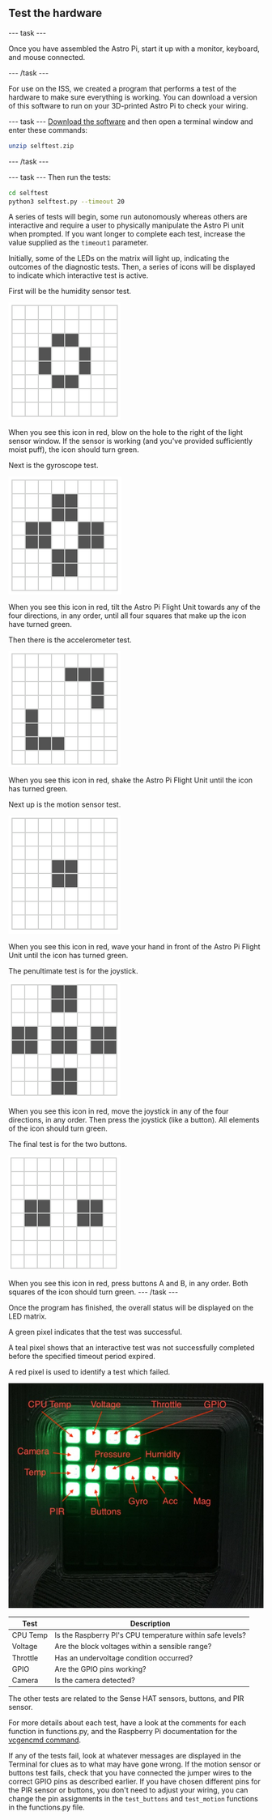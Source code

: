 ## Test the hardware

--- task ---

Once you have assembled the Astro Pi, start it up with a monitor, keyboard, and mouse connected.

--- /task ---

For use on the ISS, we created a program that performs a test of the hardware to make sure everything is working. You can download a version of this software to run on your 3D-printed Astro Pi to check your wiring.

--- task ---
[Download the software](resources/selftest.zip) and then open a terminal window and enter these commands:

```bash
unzip selftest.zip
```

--- /task ---

--- task ---
Then run the tests:

```bash
cd selftest
python3 selftest.py --timeout 20
```
A series of tests will begin, some run autonomously whereas others are interactive and require a user to physically manipulate the Astro Pi unit when prompted. If you want longer to complete each test, increase the value supplied as the `timeout1` parameter.

Initially, some of the LEDs on the matrix will light up, indicating the outcomes of the diagnostic tests. Then, a series of icons will be displayed to indicate which interactive test is active.

First will be the humidity sensor test. 

![The icon for the interactive humidity test.](images/humidity_icon.png)

When you see this icon in red, blow on the hole to the right of the light sensor window. If the sensor is working (and you've provided sufficiently moist puff), the icon should turn green.

Next is the gyroscope test. 

![The icon for the interactive gyroscope test.](images/gyro_icon.png)

When you see this icon in red, tilt the Astro Pi Flight Unit towards any of the four directions, in any order, until all four squares that make up the icon have turned green.

Then there is the accelerometer test. 

![The icon for the interactive accelerometer test.](images/acc_icon.png)

When you see this icon in red, shake the Astro Pi Flight Unit until the icon has turned green.

Next up is the motion sensor test. 

![The icon for the interactive motion sensor test.](images/motion_icon.png)

When you see this icon in red, wave your hand in front of the Astro Pi Flight Unit until the icon has turned green.

The penultimate test is for the joystick. 

![The icon for the interactive joystick test.](images/joystick_icon.png)

When you see this icon in red, move the joystick in any of the four directions, in any order. Then press the joystick (like a button). All elements of the icon should turn green.

The final test is for the two buttons. 

![The icon for the interactive button test.](images/buttons_icon.png)

When you see this icon in red, press buttons A and B, in any order. Both squares of the icon should turn green.
--- /task ---

Once the program has finished, the overall status will be displayed on the LED matrix. 

A green pixel indicates that the test was successful.

A teal pixel shows that an interactive test was not successfully completed before the specified timeout period expired. 

A red pixel is used to identify a test which failed. 

![The LED matrix showing the results of a self-test.](images/self_test.jpg)

| Test  |  Description | 
|---|---|
| CPU Temp  | Is the Raspberry PI's CPU temperature within safe levels? | 
| Voltage | Are the block voltages within a sensible range? | 
| Throttle  | Has an undervoltage condition occurred? | 
| GPIO  |  Are the GPIO pins working? | 
| Camera | Is the camera detected?|

The other tests are related to the Sense HAT sensors, buttons, and PIR sensor. 

For more details about each test, have a look at the comments for each function in functions.py, and the Raspberry Pi documentation for the [vcgencmd command](https://www.raspberrypi.com/documentation/computers/os.html#vcgencmd). 

If any of the tests fail, look at whatever messages are displayed in the Terminal for clues as to what may have gone wrong. If the motion sensor or buttons test fails, check that you have connected the jumper wires to the correct GPIO pins as described earlier. If you have chosen different pins for the PIR sensor or buttons, you don't need to adjust your wiring, you can change the pin assignments in the `test_buttons` and `test_motion` functions in the functions.py file. 
